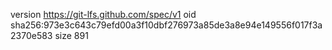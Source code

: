 version https://git-lfs.github.com/spec/v1
oid sha256:973e3c643c79efd00a3f10dbf276973a85de3a8e94e149556f017f3a2370e583
size 891
